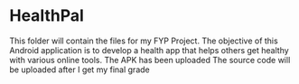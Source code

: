 # HealthPal
This folder will contain the files for my FYP Project.
The objective of this Android application is to develop a health app that helps others get healthy with various online tools.
The APK has been uploaded
The source code will be uploaded after I get my final grade
